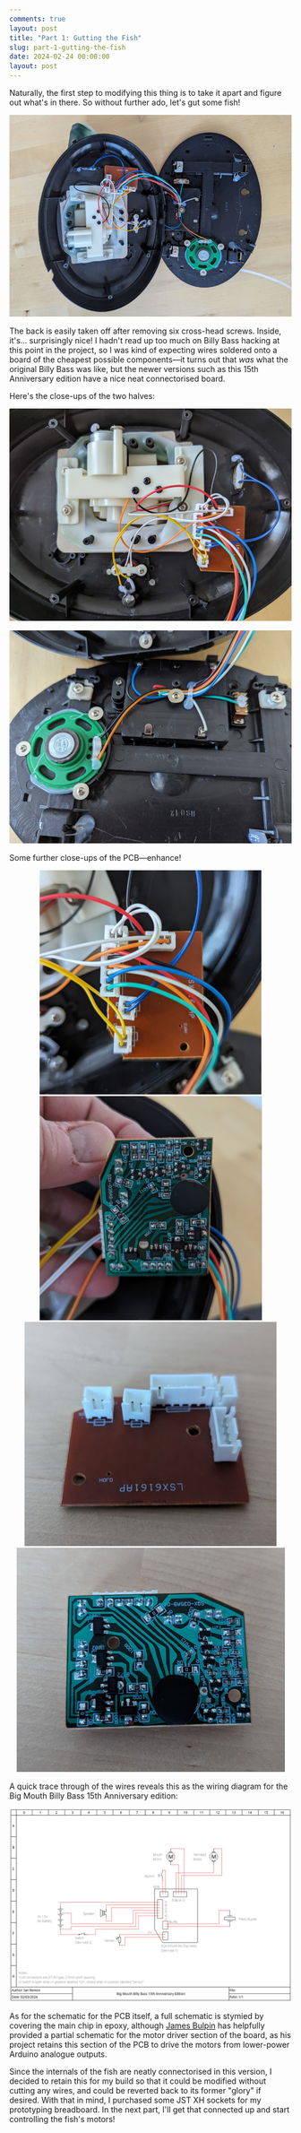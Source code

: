 ```yaml
---
comments: true
layout: post
title: "Part 1: Gutting the Fish"
slug: part-1-gutting-the-fish
date: 2024-02-24 00:00:00
layout: post
---
```


Naturally, the first step to modifying this thing is to take it apart and figure out what's in there. So without further ado, let's gut some fish!

![The insides of a Billy Bass](/projects/big-mouth-phatt-bass/1.jpg)

The back is easily taken off after removing six cross-head screws. Inside, it's... surprisingly nice! I hadn't read up too much on Billy Bass hacking at this point in the project, so I was kind of expecting wires soldered onto a board of the cheapest possible components&mdash;it turns out that *was* what the original Billy Bass was like, but the newer versions such as this 15th Anniversary edition have a nice neat connectorised board.

Here's the close-ups of the two halves:

![The insides of a Billy Bass (front section)](/projects/big-mouth-phatt-bass/3.jpg)

![The insides of a Billy Bass (rear section)](/projects/big-mouth-phatt-bass/2.jpg)

Some further close-ups of the PCB&mdash;enhance!

<div class="breakout-full-width"><center>
<img src="/projects/big-mouth-phatt-bass/4.jpg" alt="PCB (front, connected)"/> 
<img src="/projects/big-mouth-phatt-bass/5.jpg" alt="PCB (rear, connected)"/><br/>
<img src="/projects/big-mouth-phatt-bass/6.jpg" alt="PCB (front, disconnected)"/> 
<img src="/projects/big-mouth-phatt-bass/7.jpg" alt="PCB (rear, disconnected)"/>
</center></div>

A quick trace through of the wires reveals this as the wiring diagram for the Big Mouth Billy Bass 15th Anniversary edition:

<div class="breakout-full-width"><center>
<img src="/projects/big-mouth-phatt-bass/wd-old.png" alt="Wiring diagram"/>
</center></div>

As for the schematic for the PCB itself, a full schematic is stymied by covering the main chip in epoxy, although [James Bulpin](https://automateeverythingsite.wordpress.com/2016/11/20/hacking-big-mouth-billy-bass-part-13/) has helpfully provided a partial schematic for the motor driver section of the board, as his project retains this section of the PCB to drive the motors from lower-power Arduino analogue outputs.

Since the internals of the fish are neatly connectorised in this version, I decided to retain this for my build so that it could be modified without cutting any wires, and could be reverted back to its former "glory" if desired. With that in mind, I purchased some JST XH sockets for my prototyping breadboard. In the next part, I'll get that connected up and start controlling the fish's motors!
